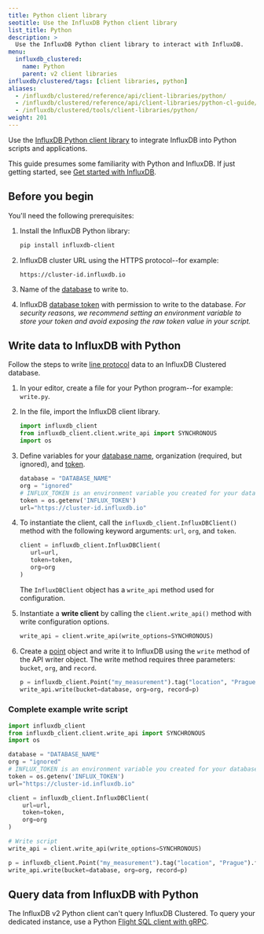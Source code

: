 ```yaml
---
title: Python client library
seotitle: Use the InfluxDB Python client library
list_title: Python
description: >
  Use the InfluxDB Python client library to interact with InfluxDB.
menu:
  influxdb_clustered:
    name: Python
    parent: v2 client libraries
influxdb/clustered/tags: [client libraries, python]
aliases:
  - /influxdb/clustered/reference/api/client-libraries/python/
  - /influxdb/clustered/reference/api/client-libraries/python-cl-guide/
  - /influxdb/clustered/tools/client-libraries/python/
weight: 201
---
```


Use the [InfluxDB Python client library](https://github.com/influxdata/influxdb-client-python) to integrate InfluxDB into Python scripts and applications.

This guide presumes some familiarity with Python and InfluxDB.
If just getting started, see [Get started with InfluxDB](/influxdb/clustered/get-started/).

## Before you begin

You'll need the following prerequisites:

1. Install the InfluxDB Python library:

    ```sh
    pip install influxdb-client
    ```

2. InfluxDB cluster URL using the HTTPS protocol--for example:
    
    ```
    https://cluster-id.influxdb.io
    ```
3. Name of the [database](/influxdb/clustered/admin/databases/) to write to.
4. InfluxDB [database token](/influxdb/clustered/admin/tokens/) with permission to write to the database.
   _For security reasons, we recommend setting an environment variable to store your token and avoid exposing the raw token value in your script._

## Write data to InfluxDB with Python

Follow the steps to write [line protocol](/influxdb/clustered/reference/syntax/line-protocol/) data to an InfluxDB Clustered database.

1. In your editor, create a file for your Python program--for example: `write.py`.
2. In the file, import the InfluxDB client library.

   ```python
   import influxdb_client
   from influxdb_client.client.write_api import SYNCHRONOUS
   import os
   ```

3. Define variables for your [database name](/influxdb/clustered/admin/databases/), organization (required, but ignored), and [token](/influxdb/clustered/admin/tokens/).

   ```python
   database = "DATABASE_NAME"
   org = "ignored"
   # INFLUX_TOKEN is an environment variable you created for your database WRITE token
   token = os.getenv('INFLUX_TOKEN')
   url="https://cluster-id.influxdb.io"
   ```

4. To instantiate the client, call the `influxdb_client.InfluxDBClient()` method with the following keyword arguments: `url`, `org`, and `token`.

   ```python
   client = influxdb_client.InfluxDBClient(
      url=url,
      token=token,
      org=org
   )
   ```
    The `InfluxDBClient` object has a `write_api` method used for configuration.

5. Instantiate a **write client** by calling the `client.write_api()` method with write configuration options.

   ```python
   write_api = client.write_api(write_options=SYNCHRONOUS)
   ```

6. Create a [point](/influxdb/clustered/reference/glossary/#point) object and write it to InfluxDB using the `write` method of the API writer object. The write method requires three parameters: `bucket`, `org`, and `record`.

   ```python
   p = influxdb_client.Point("my_measurement").tag("location", "Prague").field("temperature", 25.3)
   write_api.write(bucket=database, org=org, record=p)
   ```

### Complete example write script

```python
import influxdb_client
from influxdb_client.client.write_api import SYNCHRONOUS
import os

database = "DATABASE_NAME"
org = "ignored"
# INFLUX_TOKEN is an environment variable you created for your database WRITE token
token = os.getenv('INFLUX_TOKEN')
url="https://cluster-id.influxdb.io"

client = influxdb_client.InfluxDBClient(
    url=url,
    token=token,
    org=org
)

# Write script
write_api = client.write_api(write_options=SYNCHRONOUS)

p = influxdb_client.Point("my_measurement").tag("location", "Prague").field("temperature", 25.3)
write_api.write(bucket=database, org=org, record=p)
```
## Query data from InfluxDB with Python

The InfluxDB v2 Python client can't query InfluxDB Clustered.
To query your dedicated instance, use a Python [Flight SQL client with gRPC](/influxdb/clustered/reference/client-libraries/flight-sql/).

